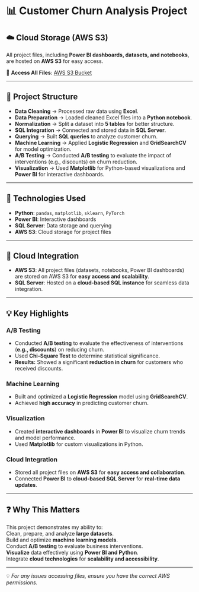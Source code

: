 # 📊 Customer Churn Analysis Project  

## ☁️ Cloud Storage (AWS S3)  
All project files, including **Power BI dashboards, datasets, and notebooks**, are hosted on **AWS S3** for easy access.  

🔗 **Access All Files**: [AWS S3 Bucket](https://eu-north-1.console.aws.amazon.com/s3/buckets/myfirstbucket12212?region=eu-north-1)  

---

## 📂 Project Structure  
- **Data Cleaning** → Processed raw data using **Excel**.  
- **Data Preparation** → Loaded cleaned Excel files into a **Python notebook**.  
- **Normalization** → Split a dataset into **5 tables** for better structure.  
- **SQL Integration** → Connected and stored data in **SQL Server**.  
- **Querying** → Built **SQL queries** to analyze customer churn.  
- **Machine Learning** → Applied **Logistic Regression** and **GridSearchCV** for model optimization.  
- **A/B Testing** → Conducted **A/B testing** to evaluate the impact of interventions (e.g., discounts) on churn reduction.  
- **Visualization** → Used **Matplotlib** for Python-based visualizations and **Power BI** for interactive dashboards.  

---

## 🚀 Technologies Used  
- **Python**: `pandas`, `matplotlib`, `sklearn`, `PyTorch`  
- **Power BI**: Interactive dashboards  
- **SQL Server**: Data storage and querying  
- **AWS S3**: Cloud storage for project files  

---

## 📡 Cloud Integration  
- **AWS S3**: All project files (datasets, notebooks, Power BI dashboards) are stored on AWS S3 for **easy access and scalability**.  
- **SQL Server**: Hosted on a **cloud-based SQL instance** for seamless data integration.  

---

## 💡 Key Highlights  

### A/B Testing  
- Conducted **A/B testing** to evaluate the effectiveness of interventions (**e.g., discounts**) on reducing churn.  
- Used **Chi-Square Test** to determine statistical significance.  
- **Results:** Showed a significant **reduction in churn** for customers who received discounts.  

### Machine Learning  
- Built and optimized a **Logistic Regression** model using **GridSearchCV**.  
- Achieved **high accuracy** in predicting customer churn.  

### Visualization  
- Created **interactive dashboards** in **Power BI** to visualize churn trends and model performance.  
- Used **Matplotlib** for custom visualizations in Python.  

### Cloud Integration  
- Stored all project files on **AWS S3** for **easy access and collaboration**.  
- Connected **Power BI** to **cloud-based SQL Server** for **real-time data updates**.  

---

## ❓ Why This Matters  
This project demonstrates my ability to:  
Clean, prepare, and analyze **large datasets**.  
Build and optimize **machine learning models**.  
Conduct **A/B testing** to evaluate business interventions.  
**Visualize** data effectively using **Power BI and Python**.  
Integrate **cloud technologies** for **scalability and accessibility**.  

---

💡 *For any issues accessing files, ensure you have the correct AWS permissions.*  
